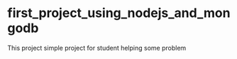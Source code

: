 # first_project_using_nodejs_and_mongodb
This project simple project for student helping some problem
